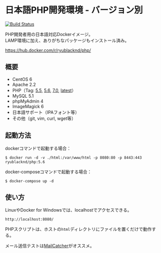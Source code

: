 # 日本語PHP開発環境 - バージョン別

[![Build Status](https://travis-ci.org/ryu-blacknd/docker-php.svg?branch=master)](https://travis-ci.org/ryu-blacknd/docker-php)

PHP開発者用の日本語対応Dockerイメージ。  
LAMP環境に加え、ありがちなパッケージもインストール済み。  

https://hub.docker.com/r/ryublacknd/php/

## 概要

* CentOS 6
* Apache 2.2
* PHP（Tag: [5.5](https://github.com/ryu-blacknd/docker-php/tree/master/5.5), [5.6](https://github.com/ryu-blacknd/docker-php/tree/master/5.6), [7.0](https://github.com/ryu-blacknd/docker-php/tree/master/7.0),  [latest](https://github.com/ryu-blacknd/docker-php/tree/master/7.0)）
* MySQL 5.1
* phpMyAdmin 4
* ImageMagick 6
* 日本語サポート（IPAフォント等）
* その他（git, vim, curl, wget等）

## 起動方法

dockerコマンドで起動する場合：

```
$ docker run -d -v ./html:/var/www/html -p 8080:80 -p 8443:443 ryublacknd/php:5.6
```

docker-composeコマンドで起動する場合：

```
$ docker-compose up -d
```

## 使い方

LinuxやDocker for Windowsでは、localhostでアクセスできる。

```
http://localhost:8080/
```

PHPスクリプトは、ホストの`html`ディレクトリにファイルを置くだけで動作する。

メール送信テストは[MailCatcher](https://mailcatcher.me/)がオススメ。
